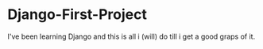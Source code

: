 # Django-First-Project
I've been learning Django and this is all i (will) do till i get a good graps of it. 

